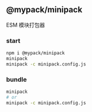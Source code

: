 ## @mypack/minipack

ESM 模块打包器

### start

```bash
npm i @mypack/minipack
minipack
minipack -c minipack.config.js
```

### bundle

```bash
minipack
# or
minipack -c minipack.config.js
```
